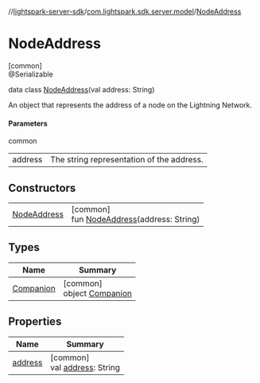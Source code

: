 //[lightspark-server-sdk](../../../index.md)/[com.lightspark.sdk.server.model](../index.md)/[NodeAddress](index.md)

# NodeAddress

[common]\
@Serializable

data class [NodeAddress](index.md)(val address: String)

An object that represents the address of a node on the Lightning Network.

#### Parameters

common

| | |
|---|---|
| address | The string representation of the address. |

## Constructors

| | |
|---|---|
| [NodeAddress](-node-address.md) | [common]<br>fun [NodeAddress](-node-address.md)(address: String) |

## Types

| Name | Summary |
|---|---|
| [Companion](-companion/index.md) | [common]<br>object [Companion](-companion/index.md) |

## Properties

| Name | Summary |
|---|---|
| [address](address.md) | [common]<br>val [address](address.md): String |
